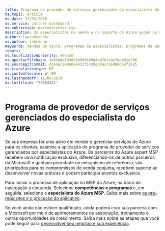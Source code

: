 ```yaml
---
title: Programa de provedor de serviços gerenciados do especialista do Azure | Centro de parceiros
ms.topic: article
ms.date: 12/03/2018
ms.service: partner-dashboard
ms.subservice: partnercenter-csp
description: Os especialistas na venda e no suporte do Azure podem se aplicar ao MSP de especialista do Azure
author: LauraBrenner
ms.author: labrenne
Keywords: Vendas do Azure, programas de especialistas, programas de parceiros
robots: ''
ms.localizationpriority: medium
ms.openlocfilehash: 1b096daf93d01b903606d4ad7b2e0efbebd18396
ms.sourcegitcommit: dbaa6c2e8a0e6431f1420e024cca6d0dd54f1425
ms.translationtype: MT
ms.contentlocale: pt-BR
ms.lasthandoff: 11/06/2019
ms.locfileid: "73654381"
---
```

# <a name="azure-expert-managed-services-provider-program"></a>Programa de provedor de serviços gerenciados do especialista do Azure


Se sua empresa for uma astro em vender e gerenciar serviços do Azure para os clientes, examine a aplicação do programa de provedor de serviços gerenciados por especialistas do Azure. Os parceiros do Azure expert MSP recebem uma notificação exclusiva, diferenciando-os de outros parceiros da Microsoft e ganham prioridade no mecanismo de referência, são priorizados para os compromissos de venda conjunta, recebem suporte ao desenvolver novas práticas e podem participar eventos exclusivos.

Para iniciar o processo de aplicação no MSP do Azure, na barra de navegação à esquerda. Selecione **competências e programas** e, em seguida, selecione o **especialista do Azure MSP**. Saiba mais sobre [os pré-requisitos e o processo do aplicativo](https://partner.microsoft.com/membership/azure-expert-msp). 

Se você ainda não estiver qualificado, ainda poderá criar sua parceria com a Microsoft por meio de aprimoramentos de associação, treinamento e outras oportunidades de crescimento.
Saiba mais sobre as etapas que você pode seguir para [desenvolver seu negócio e sua experiência](https://partner.microsoft.com/membership/azure-expert-msp).

